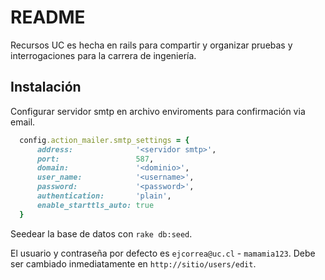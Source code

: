 README
======
Recursos UC es hecha en rails para compartir y organizar
pruebas y interrogaciones para la carrera de ingeniería.

## Instalación

Configurar servidor smtp en archivo enviroments para confirmación via email.
```ruby
  config.action_mailer.smtp_settings = {
      address:              '<servidor smtp>',
      port:                 587,
      domain:               '<dominio>',
      user_name:            '<username>',
      password:             '<password>',
      authentication:       'plain',
      enable_starttls_auto: true
  }
```
Seedear la base de datos con `rake db:seed`.


El usuario y contraseña por defecto es `ejcorrea@uc.cl` - `mamamia123`. Debe
ser cambiado inmediatamente en `http://sitio/users/edit`.
